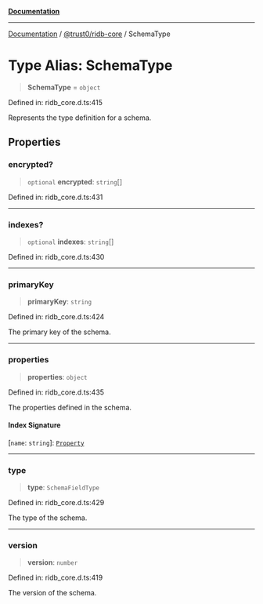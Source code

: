 [**Documentation**](../../../README.md)

***

[Documentation](../../../README.md) / [@trust0/ridb-core](../README.md) / SchemaType

# Type Alias: SchemaType

> **SchemaType** = `object`

Defined in: ridb\_core.d.ts:415

Represents the type definition for a schema.

## Properties

### encrypted?

> `optional` **encrypted**: `string`[]

Defined in: ridb\_core.d.ts:431

***

### indexes?

> `optional` **indexes**: `string`[]

Defined in: ridb\_core.d.ts:430

***

### primaryKey

> **primaryKey**: `string`

Defined in: ridb\_core.d.ts:424

The primary key of the schema.

***

### properties

> **properties**: `object`

Defined in: ridb\_core.d.ts:435

The properties defined in the schema.

#### Index Signature

\[`name`: `string`\]: [`Property`](../classes/Property.md)

***

### type

> **type**: `SchemaFieldType`

Defined in: ridb\_core.d.ts:429

The type of the schema.

***

### version

> **version**: `number`

Defined in: ridb\_core.d.ts:419

The version of the schema.
